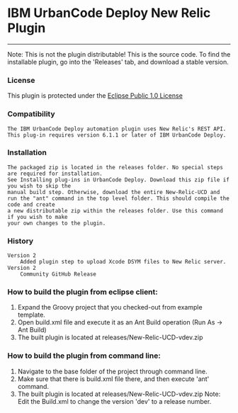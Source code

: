 # IBM UrbanCode Deploy New Relic Plugin
---
Note: This is not the plugin distributable! This is the source code. To find the installable plugin, go into the 'Releases' tab, and download a stable version.

### License
This plugin is protected under the [Eclipse Public 1.0 License](http://www.eclipse.org/legal/epl-v10.html)

### Compatibility
	The IBM UrbanCode Deploy automation plugin uses New Relic's REST API.
	This plug-in requires version 6.1.1 or later of IBM UrbanCode Deploy.
    
### Installation
	The packaged zip is located in the releases folder. No special steps are required for installation.
	See Installing plug-ins in UrbanCode Deploy. Download this zip file if you wish to skip the 
	manual build step. Otherwise, download the entire New-Relic-UCD and 
	run the "ant" command in the top level folder. This should compile the code and create
	a new distributable zip within the releases folder. Use this command if you wish to make
	your own changes to the plugin.

### History
    Version 2
        Added plugin step to upload Xcode DSYM files to New Relic server. 
    Version 2
        Community GitHub Release
 
### How to build the plugin from eclipse client:

1. Expand the Groovy project that you checked-out from example template.
2. Open build.xml file and execute it as an Ant Build operation (Run As -> Ant Build)
3. The built plugin is located at releases/New-Relic-UCD-vdev.zip 

### How to build the plugin from command line:

1. Navigate to the base folder of the project through command line.
2. Make sure that there is build.xml file there, and then execute 'ant' command.
3. The built plugin is located at releases/New-Relic-UCD-vdev.zip 
Note: Edit the Build.xml to change the version 'dev' to a release number.
